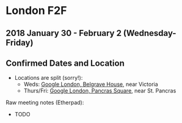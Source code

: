 # London F2F
## 2018 January 30 - February 2 (Wednesday-Friday)
## Confirmed Dates and Location

* Locations are split (sorry!):
  * Weds: [Google London, Belgrave House](https://goo.gl/maps/oqtHFDJjXWn), near Victoria
  * Thurs/Fri: [Google London, Pancras Square](https://goo.gl/maps/HsoPUUEkQ7R2), near St. Pancras

Raw meeting notes (Etherpad):
* TODO
